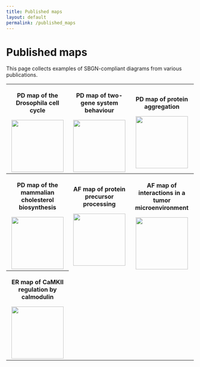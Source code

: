 ```yaml
---
title: Published maps
layout: default
permalink: /published_maps
---
```


# Published maps

This page collects examples of SBGN-compliant diagrams from various publications.

<div id="published_maps_gallery">
        <table class="gallery_table">
          <tr>
            <th class="gallery_column">
            <p class="gallery_image_title">PD map of the Drosophila cell cycle</p>
            <a href="/sbgn/images/published_maps/toure_drosophila.png" data-lightbox="image-gallery" data-title="Quick tips for creating effective and impactful biological pathways using the Systems Biology Graphical Notation. Touré et al., 2018, <a href='https://dx.doi.org/10.1371/journal.pcbi.1005740'>doi:10.1371/journal.pcbi.1005740</a>"><img class="gallery_thumbnail" src="/sbgn/images/published_maps/toure_drosophila-cropped.png" style="height: 140px;"/></a>
            </th>
            <th class="gallery_column">
            <p class="gallery_image_title">PD map of two-gene system behaviour</p>
            <a href="/sbgn/images/published_maps/lenovere_genenetwork.png" data-lightbox="image-gallery" data-title="Quantitative and logic modelling of molecular and gene networks. Le Novère, 2015, <a href='https://dx.doi.org/10.1038/nrg3885'>doi:10.1038/nrg3885</a>"><img class="gallery_thumbnail" src="/sbgn/images/published_maps/lenovere_genenetwork-cropped.png" style="height: 140px;"/></a>
            </th>
            <th class="gallery_column">
            <p class="gallery_image_title">PD map of protein aggregation</p>
            <a href="/sbgn/images/published_maps/lloretVillas_proteinaggregation.png" data-lightbox="image-gallery" data-title="The impact of mathematical modeling in understanding the mechanisms underlying neurodegeneration: evolving dimensions and future directions. Lloret-Villas et al., 2017, <a href='https://dx.doi.org/10.1002/psp4.12155'>10.1002/psp4.12155</a>"><img class="gallery_thumbnail" src="/sbgn/images/published_maps/lloretVillas_proteinaggregation-cropped.png" style="height: 140px;"/></a>
            </th>
          </tr>
          <tr>
            <th class="gallery_column">
            <p class="gallery_image_title">PD map of the mammalian cholesterol biosynthesis</p>
            <a href="/sbgn/images/published_maps/mazein_cholesterolbiosynthesis.png" data-lightbox="image-gallery" data-title="A comprehensive machine-readable view of the mammalian cholesterol biosynthesis pathway. Mazein et al., 2013, <a href='https://dx.doi.org/10.1016/j.bcp.2013.03.021'>doi:10.1016/j.bcp.2013.03.021</a>"><img class="gallery_thumbnail" src="/sbgn/images/published_maps/mazein_cholesterolbiosynthesis-cropped.png" style="height: 140px;"/></a>
            </th>
            <th class="gallery_column">
            <p class="gallery_image_title">AF map of protein precursor processing</p>
            <a href="/sbgn/images/published_maps/lloretVillas_precursorprocessing.png" data-lightbox="image-gallery" data-title="The impact of mathematical modeling in understanding the mechanisms underlying neurodegeneration: evolving dimensions and future directions. Lloret-Villas et al., 2017, <a href='https://dx.doi.org/10.1002/psp4.12155'>doi:10.1002/psp4.12155</a>"><img class="gallery_thumbnail" src="/sbgn/images/published_maps/lloretVillas_precursorprocessing-cropped.png" style="height: 140px;"/></a>
            </th>
            <th class="gallery_column">
            <p class="gallery_image_title">AF map of interactions in a tumor microenvironment</p>
            <a href="/sbgn/images/published_maps/boras_activitynetwork.png" data-lightbox="image-gallery" data-title="Significance of stroma in biology of oral squamous cell carcinoma. Boras et al., 2017, <a href='https://dx.doi.org/10.5301/tj.5000673'>doi:10.5301/tj.5000673</a>"><img class="gallery_thumbnail" src="/sbgn/images/published_maps/boras_activitynetwork-cropped.png" style="height: 140px;"/></a>
            </th>
          </tr>
          <tr>
            <th class="gallery_column">
            <p class="gallery_image_title">ER map of CaMKII regulation by calmodulin</p>
            <a href="/sbgn/images/published_maps/stefan_calmodulin.png" data-lightbox="image-gallery" data-title="Structural analysis and stochastic modelling suggest a mechanism for calmodulin trapping by CaMKII. Stefan et al., 2012, <a href='https://dx.doi.org/10.1371/journal.pone.0029406'>doi:10.1371/journal.pone.0029406</a>"><img class="gallery_thumbnail" src="/sbgn/images/published_maps/stefan_calmodulin-cropped.png" style="height: 140px;"/></a>
            </th>
          </tr>
        </table>
</div>

